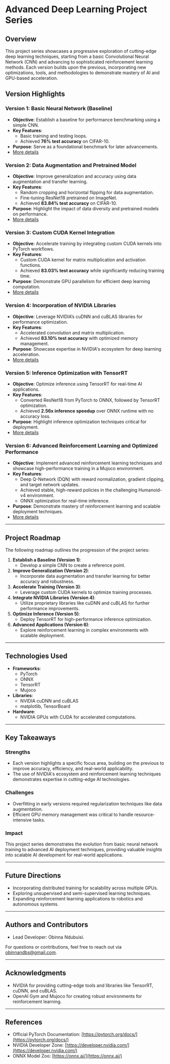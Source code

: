 # **Advanced Deep Learning Project Series**

## **Overview**

This project series showcases a progressive exploration of cutting-edge deep learning techniques, starting from a basic Convolutional Neural Network (CNN) and advancing to sophisticated reinforcement learning methods. Each version builds upon the previous, incorporating new optimizations, tools, and methodologies to demonstrate mastery of AI and GPU-based acceleration.

## **Version Highlights**

### **Version 1: Basic Neural Network (Baseline)**
- **Objective**: Establish a baseline for performance benchmarking using a simple CNN.
- **Key Features**:
  - Basic training and testing loops.
  - Achieved **76% test accuracy** on CIFAR-10.
- **Purpose**: Serve as a foundational benchmark for later advancements.
- [More details](https://github.com/ObinnaNdbs/NVIDIA-Optimized-Neural-Network-Evolution-Framework/blob/main/Version_1/README.md)

### **Version 2: Data Augmentation and Pretrained Model**
- **Objective**: Improve generalization and accuracy using data augmentation and transfer learning.
- **Key Features**:
  - Random cropping and horizontal flipping for data augmentation.
  - Fine-tuning ResNet18 pretrained on ImageNet.
  - Achieved **83.84% test accuracy** on CIFAR-10.
- **Purpose**: Highlight the impact of data diversity and pretrained models on performance.
- [More details](https://github.com/ObinnaNdbs/NVIDIA-Optimized-Neural-Network-Evolution-Framework/blob/main/Version_2/README.md)

### **Version 3: Custom CUDA Kernel Integration**
- **Objective**: Accelerate training by integrating custom CUDA kernels into PyTorch workflows.
- **Key Features**:
  - Custom CUDA kernel for matrix multiplication and activation functions.
  - Achieved **83.03% test accuracy** while significantly reducing training time.
- **Purpose**: Demonstrate GPU parallelism for efficient deep learning computation.
- [More details](https://github.com/ObinnaNdbs/NVIDIA-Optimized-Neural-Network-Evolution-Framework/blob/main/Version_3/README.md)

### **Version 4: Incorporation of NVIDIA Libraries**
- **Objective**: Leverage NVIDIA’s cuDNN and cuBLAS libraries for performance optimization.
- **Key Features**:
  - Accelerated convolution and matrix multiplication.
  - Achieved **83.10% test accuracy** with optimized memory management.
- **Purpose**: Showcase expertise in NVIDIA's ecosystem for deep learning acceleration.
- [More details](https://github.com/ObinnaNdbs/NVIDIA-Optimized-Neural-Network-Evolution-Framework/blob/main/Version_4/README.md)

### **Version 5: Inference Optimization with TensorRT**
- **Objective**: Optimize inference using TensorRT for real-time AI applications.
- **Key Features**:
  - Converted ResNet18 from PyTorch to ONNX, followed by TensorRT optimization.
  - Achieved **2.56x inference speedup** over ONNX runtime with no accuracy loss.
- **Purpose**: Highlight inference optimization techniques critical for deployment.
- [More details](https://github.com/ObinnaNdbs/NVIDIA-Optimized-Neural-Network-Evolution-Framework/blob/main/Version_5/README.md)

### **Version 6: Advanced Reinforcement Learning and Optimized Performance**
- **Objective**: Implement advanced reinforcement learning techniques and showcase high-performance training in a Mujoco environment.
- **Key Features**:
  - Deep Q-Network (DQN) with reward normalization, gradient clipping, and target network updates.
  - Achieved stable, high-reward policies in the challenging Humanoid-v4 environment.
  - ONNX optimization for real-time inference.
- **Purpose**: Demonstrate mastery of reinforcement learning and scalable deployment techniques.
- [More details](https://github.com/ObinnaNdbs/NVIDIA-Optimized-Neural-Network-Evolution-Framework/blob/main/Version_6/README.md)

---

## **Project Roadmap**

The following roadmap outlines the progression of the project series:
1. **Establish a Baseline (Version 1)**:
   - Develop a simple CNN to create a reference point.
2. **Improve Generalization (Version 2)**:
   - Incorporate data augmentation and transfer learning for better accuracy and robustness.
3. **Accelerate Training (Version 3)**:
   - Leverage custom CUDA kernels to optimize training processes.
4. **Integrate NVIDIA Libraries (Version 4)**:
   - Utilize proprietary libraries like cuDNN and cuBLAS for further performance improvements.
5. **Optimize Inference (Version 5)**:
   - Deploy TensorRT for high-performance inference optimization.
6. **Advanced Applications (Version 6)**:
   - Explore reinforcement learning in complex environments with scalable deployment.

---

## **Technologies Used**

- **Frameworks**:
  - PyTorch
  - ONNX
  - TensorRT
  - Mujoco
- **Libraries**:
  - NVIDIA cuDNN and cuBLAS
  - matplotlib, TensorBoard
- **Hardware**:
  - NVIDIA GPUs with CUDA for accelerated computations.

---

## **Key Takeaways**

### **Strengths**
- Each version highlights a specific focus area, building on the previous to improve accuracy, efficiency, and real-world applicability.
- The use of NVIDIA's ecosystem and reinforcement learning techniques demonstrates expertise in cutting-edge AI technologies.

### **Challenges**
- Overfitting in early versions required regularization techniques like data augmentation.
- Efficient GPU memory management was critical to handle resource-intensive tasks.

### **Impact**
This project series demonstrates the evolution from basic neural network training to advanced AI deployment techniques, providing valuable insights into scalable AI development for real-world applications.

---

## **Future Directions**
- Incorporating distributed training for scalability across multiple GPUs.
- Exploring unsupervised and semi-supervised learning techniques.
- Expanding reinforcement learning applications to robotics and autonomous systems.

---

## **Authors and Contributors**
- Lead Developer: Obinna Ndubuisi.

For questions or contributions, feel free to reach out via obinnandbs@gmail.com.

---

## **Acknowledgments**
- NVIDIA for providing cutting-edge tools and libraries like TensorRT, cuDNN, and cuBLAS.
- OpenAI Gym and Mujoco for creating robust environments for reinforcement learning.

---

## **References**
- Official PyTorch Documentation: [https://pytorch.org/docs/](https://pytorch.org/docs/)
- NVIDIA Developer Zone: [https://developer.nvidia.com/](https://developer.nvidia.com/)
- ONNX Model Zoo: [https://onnx.ai/](https://onnx.ai/)
